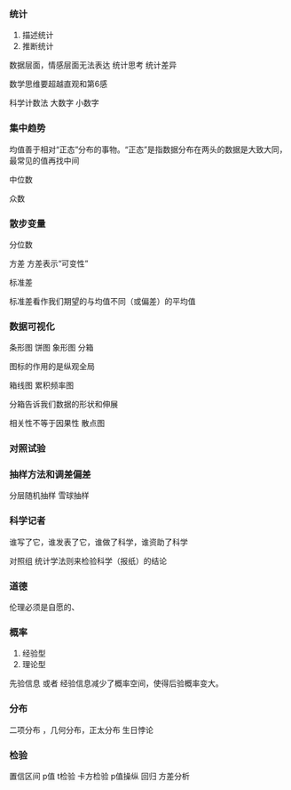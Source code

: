 ### 统计
1. 描述统计
2. 推断统计

数据层面，情感层面无法表达
统计思考 统计差异

数学思维要超越直观和第6感

科学计数法 大数字 小数字

### 集中趋势

均值善于相对“正态”分布的事物。“正态”是指数据分布在两头的数据是大致大同，最常见的值再找中间

中位数 

众数

### 散步变量

分位数

方差 方差表示“可变性”

标准差

标准差看作我们期望的与均值不同（或偏差）的平均值

### 数据可视化
条形图 饼图 象形图 分箱 

图标的作用的是纵观全局

箱线图  累积频率图

分箱告诉我们数据的形状和伸展

相关性不等于因果性 散点图 

### 对照试验


### 抽样方法和调差偏差

分层随机抽样  雪球抽样

### 科学记者
谁写了它，谁发表了它，谁做了科学，谁资助了科学

对照组 统计学法则来检验科学（报纸）的结论

### 道德
伦理必须是自愿的、

### 概率
1. 经验型
2. 理论型

先验信息 或者 经验信息减少了概率空间，使得后验概率变大。    

### 分布
二项分布 ，几何分布，正太分布 生日悖论

### 检验

置信区间 p值 t检验 卡方检验 p值操纵 回归 方差分析 

